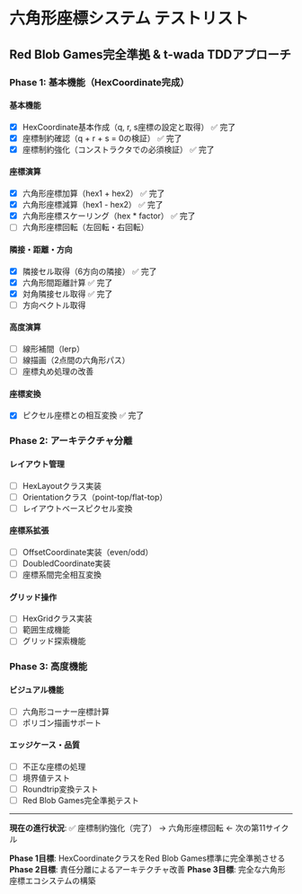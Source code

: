 # 六角形座標システム テストリスト

## Red Blob Games完全準拠 & t-wada TDDアプローチ

### Phase 1: 基本機能（HexCoordinate完成）

#### 基本機能
- [x] HexCoordinate基本作成（q, r, s座標の設定と取得） ✅ 完了
- [x] 座標制約確認（q + r + s = 0の検証） ✅ 完了
- [x] 座標制約強化（コンストラクタでの必須検証） ✅ 完了

#### 座標演算
- [x] 六角形座標加算（hex1 + hex2） ✅ 完了
- [x] 六角形座標減算（hex1 - hex2） ✅ 完了
- [x] 六角形座標スケーリング（hex * factor） ✅ 完了
- [ ] 六角形座標回転（左回転・右回転）

#### 隣接・距離・方向
- [x] 隣接セル取得（6方向の隣接） ✅ 完了
- [x] 六角形間距離計算 ✅ 完了
- [x] 対角隣接セル取得 ✅ 完了
- [ ] 方向ベクトル取得

#### 高度演算
- [ ] 線形補間（lerp）
- [ ] 線描画（2点間の六角形パス）
- [ ] 座標丸め処理の改善

#### 座標変換
- [x] ピクセル座標との相互変換 ✅ 完了

### Phase 2: アーキテクチャ分離

#### レイアウト管理
- [ ] HexLayoutクラス実装
- [ ] Orientationクラス（point-top/flat-top）
- [ ] レイアウトベースピクセル変換

#### 座標系拡張
- [ ] OffsetCoordinate実装（even/odd）
- [ ] DoubledCoordinate実装
- [ ] 座標系間完全相互変換

#### グリッド操作
- [ ] HexGridクラス実装
- [ ] 範囲生成機能
- [ ] グリッド探索機能

### Phase 3: 高度機能

#### ビジュアル機能
- [ ] 六角形コーナー座標計算
- [ ] ポリゴン描画サポート

#### エッジケース・品質
- [ ] 不正な座標の処理
- [ ] 境界値テスト
- [ ] Roundtrip変換テスト
- [ ] Red Blob Games完全準拠テスト

---
**現在の進行状況**: ✅ 座標制約強化（完了） → 六角形座標回転 ← 次の第11サイクル

**Phase 1目標**: HexCoordinateクラスをRed Blob Games標準に完全準拠させる
**Phase 2目標**: 責任分離によるアーキテクチャ改善
**Phase 3目標**: 完全な六角形座標エコシステムの構築